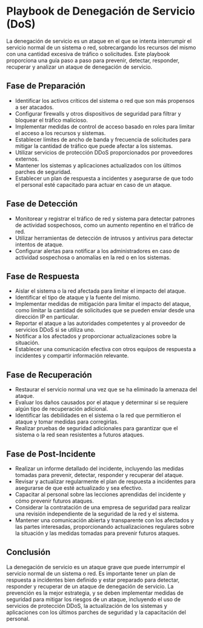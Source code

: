 # Playbook de Denegación de Servicio (DoS)

La denegación de servicio es un ataque en el que se intenta interrumpir el servicio normal de un sistema o red, sobrecargando los recursos del mismo con una cantidad excesiva de tráfico o solicitudes. Este playbook proporciona una guía paso a paso para prevenir, detectar, responder, recuperar y analizar un ataque de denegación de servicio.

## Fase de Preparación

- Identificar los activos críticos del sistema o red que son más propensos a ser atacados.
- Configurar firewalls y otros dispositivos de seguridad para filtrar y bloquear el tráfico malicioso.
- Implementar medidas de control de acceso basado en roles para limitar el acceso a los recursos y sistemas.
- Establecer límites de ancho de banda y frecuencia de solicitudes para mitigar la cantidad de tráfico que puede afectar a los sistemas.
- Utilizar servicios de protección DDoS proporcionados por proveedores externos.
- Mantener los sistemas y aplicaciones actualizados con los últimos parches de seguridad.
- Establecer un plan de respuesta a incidentes y asegurarse de que todo el personal esté capacitado para actuar en caso de un ataque.

## Fase de Detección

- Monitorear y registrar el tráfico de red y sistema para detectar patrones de actividad sospechosos, como un aumento repentino en el tráfico de red.
- Utilizar herramientas de detección de intrusos y antivirus para detectar intentos de ataque.
- Configurar alertas para notificar a los administradores en caso de actividad sospechosa o anomalías en la red o en los sistemas.

## Fase de Respuesta

- Aislar el sistema o la red afectada para limitar el impacto del ataque.
- Identificar el tipo de ataque y la fuente del mismo.
- Implementar medidas de mitigación para limitar el impacto del ataque, como limitar la cantidad de solicitudes que se pueden enviar desde una dirección IP en particular.
- Reportar el ataque a las autoridades competentes y al proveedor de servicios DDoS si se utiliza uno.
- Notificar a los afectados y proporcionar actualizaciones sobre la situación.
- Establecer una comunicación efectiva con otros equipos de respuesta a incidentes y compartir información relevante.

## Fase de Recuperación

- Restaurar el servicio normal una vez que se ha eliminado la amenaza del ataque.
- Evaluar los daños causados por el ataque y determinar si se requiere algún tipo de recuperación adicional.
- Identificar las debilidades en el sistema o la red que permitieron el ataque y tomar medidas para corregirlas.
- Realizar pruebas de seguridad adicionales para garantizar que el sistema o la red sean resistentes a futuros ataques.

## Fase de Post-Incidente

- Realizar un informe detallado del incidente, incluyendo las medidas tomadas para prevenir, detectar, responder y recuperar del ataque.
- Revisar y actualizar regularmente el plan de respuesta a incidentes para asegurarse de que esté actualizado y sea efectivo.
- Capacitar al personal sobre las lecciones aprendidas del incidente y cómo prevenir futuros ataques.
- Considerar la contratación de una empresa de seguridad para realizar una revisión independiente de la seguridad de la red y el sistema.
- Mantener una comunicación abierta y transparente con los afectados y las partes interesadas, proporcionando actualizaciones regulares sobre la situación y las medidas tomadas para prevenir futuros ataques.

## Conclusión

La denegación de servicio es un ataque grave que puede interrumpir el servicio normal de un sistema o red. Es importante tener un plan de respuesta a incidentes bien definido y estar preparado para detectar, responder y recuperar de un ataque de denegación de servicio. La prevención es la mejor estrategia, y se deben implementar medidas de seguridad para mitigar los riesgos de un ataque, incluyendo el uso de servicios de protección DDoS, la actualización de los sistemas y aplicaciones con los últimos parches de seguridad y la capacitación del personal.



